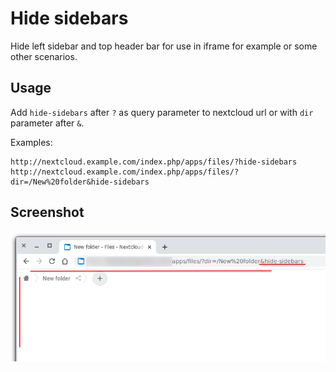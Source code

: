 # Hide sidebars

Hide left sidebar and top header bar for use in iframe for example or some other scenarios.

## Usage 
Add `hide-sidebars` after `?` as query parameter to nextcloud url or with `dir` parameter after `&`.

Examples:
```
http://nextcloud.example.com/index.php/apps/files/?hide-sidebars
http://nextcloud.example.com/index.php/apps/files/?dir=/New%20folder&hide-sidebars
```

## Screenshot
![Tab view in sidebar](.readme/hidesidebars.png)
